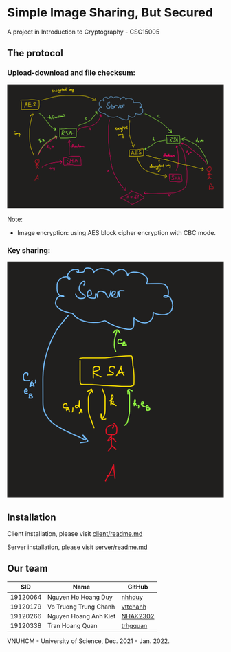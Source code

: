 # Simple Image Sharing, But Secured

A project in Introduction to Cryptography - CSC15005

## The protocol
### Upload-download and file checksum:

![vi-report/img/upload-protocol.PNG](vi-report/img/upload-protocol.PNG)

Note:
* Image encryption: using AES block cipher encryption with CBC mode.

### Key sharing:

![vi-report/img/sharing-protocol.PNG](vi-report/img/sharing-protocol.PNG)

## Installation
Client installation, please visit [client/readme.md](client/readme.md)

Server installation, please visit [server/readme.md](server/readme.md)

## Our team
|   SID   |       Name          |     GitHub     |   
|---------|---------------------|----------------|
|19120064 |Nguyen Ho Hoang Duy  |[nhhduy](https://github.com/nhhduy)|
|19120179 |Vo Truong Trung Chanh |[vttchanh](https://github.com/vttchanh)|
|19120266 |Nguyen Hoang Anh Kiet|[NHAK2302](https://github.com/nhak2302)
|19120338 |Tran Hoang Quan|[trhgquan](https://github.com/trhgquan)

VNUHCM - University of Science, Dec. 2021 - Jan. 2022.